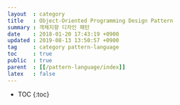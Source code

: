 ```yaml
---
layout  : category
title   : Object-Oriented Programming Design Pattern
summary : 객체지향 디자인 패턴
date    : 2018-01-20 17:43:19 +0900
updated : 2019-08-13 13:50:57 +0900
tag     : category pattern-language
toc     : true
public  : true
parent  : [[/pattern-language/index]]
latex   : false
---
```

* TOC
{:toc}


